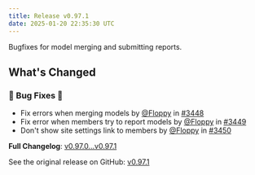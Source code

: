 ```yaml
---
title: Release v0.97.1
date: 2025-01-20 22:35:30 UTC
---
```

Bugfixes for model merging and submitting reports.

## What's Changed
### 🐛 Bug Fixes 🐛
* Fix errors when merging models by [@Floppy](https://github.com/Floppy) in [#3448](https://github.com/manyfold3d/manyfold/pull/3448)
* Fix error when members try to report models by [@Floppy](https://github.com/Floppy) in [#3449](https://github.com/manyfold3d/manyfold/pull/3449)
* Don't show site settings link to members by [@Floppy](https://github.com/Floppy) in [#3450](https://github.com/manyfold3d/manyfold/pull/3450)


**Full Changelog**: [v0.97.0...v0.97.1](https://github.com/manyfold3d/manyfold/compare/v0.97.0...v0.97.1)

See the original release on GitHub: [v0.97.1](https://github.com/manyfold3d/manyfold/releases/tag/v0.97.1)

